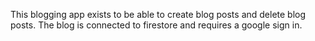 This blogging app exists to be able to create blog posts and delete blog posts. The blog is connected to firestore and requires a google sign in. 

